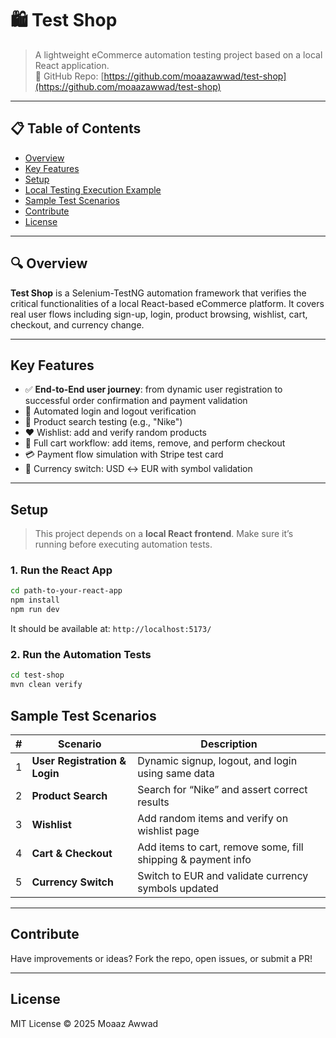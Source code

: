 # 🛍️ Test Shop

> A lightweight eCommerce automation testing project based on a local React application.  
> 🔗 GitHub Repo: [https://github.com/moaazawwad/test-shop](https://github.com/moaazawwad/test-shop)

---

## 📋 Table of Contents

- [Overview](#overview)
- [Key Features](#key-features)
- [Setup](#setup)
- [Local Testing Execution Example](#local-testing-execution-example)
- [Sample Test Scenarios](#sample-test-scenarios)
- [Contribute](#contribute)
- [License](#license)

---

## 🔍 Overview

**Test Shop** is a Selenium-TestNG automation framework that verifies the critical functionalities of a local React-based eCommerce platform. It covers real user flows including sign-up, login, product browsing, wishlist, cart, checkout, and currency change.

---

##  Key Features

- ✅ **End-to-End user journey**: from dynamic user registration to successful order confirmation and payment validation  
- 🔐 Automated login and logout verification  
- 🔎 Product search testing (e.g., "Nike")  
- ❤️ Wishlist: add and verify random products  
- 🛒 Full cart workflow: add items, remove, and perform checkout  
- 💳 Payment flow simulation with Stripe test card  
- 💱 Currency switch: USD ↔ EUR with symbol validation  

---

##  Setup

> This project depends on a **local React frontend**. Make sure it’s running before executing automation tests.

### 1. Run the React App

```bash
cd path-to-your-react-app
npm install
npm run dev
```

It should be available at: `http://localhost:5173/`

### 2. Run the Automation Tests

```bash
cd test-shop
mvn clean verify
```



##  Sample Test Scenarios

| # | Scenario | Description |
|---|----------|-------------|
| 1 | **User Registration & Login** | Dynamic signup, logout, and login using same data |
| 2 | **Product Search** | Search for “Nike” and assert correct results |
| 3 | **Wishlist** | Add random items and verify on wishlist page |
| 4 | **Cart & Checkout** | Add items to cart, remove some, fill shipping & payment info |
| 5 | **Currency Switch** | Switch to EUR and validate currency symbols updated |

---

##  Contribute

Have improvements or ideas? Fork the repo, open issues, or submit a PR!

---

##  License

MIT License © 2025 Moaaz Awwad
